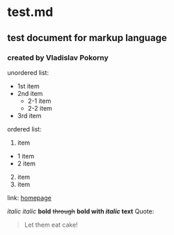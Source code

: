 # test.md
## test document for markup language
### created by Vladislav Pokorny

unordered list:
* 1st item
* 2nd item
  * 2-1 item
  * 2-2 item
* 3rd item

ordered list:
1. item
  * 1 item
  * 2 item
2. item
3. item

link: [homepage](www.fzu.cz/~pokornyv)

*italic* _italic_ **bold** ~~through~~ **bold with *italic* text**
Quote:
> Let them eat cake!
